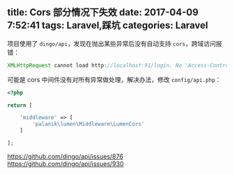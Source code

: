 title: Cors 部分情况下失效
date:  2017-04-09 7:52:41
tags: Laravel,踩坑
categories: Laravel
---

项目使用了 `dingo/api`，发现在抛出某些异常后没有自动支持 `cors`，跨域访问报错：
```javascript
XMLHttpRequest cannot load http://localhost:91/login. No 'Access-Control-Allow-Origin' header is present on the requested resource. Origin 'http://localhost:4200' is therefore not allowed access.
```
可能是 cors 中间件没有对所有异常做处理，解决办法，修改 `config/api.php`：

```php
<?php

return [

    'middleware' => [
        'palanik\lumen\Middleware\LumenCors'
    ]

];
```

https://github.com/dingo/api/issues/876
https://github.com/dingo/api/issues/930